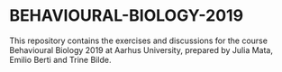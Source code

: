 # BEHAVIOURAL-BIOLOGY-2019
This repository contains the exercises and discussions for the course Behavioural Biology 2019 at Aarhus University, prepared by Julia Mata, Emilio Berti and Trine Bilde.
